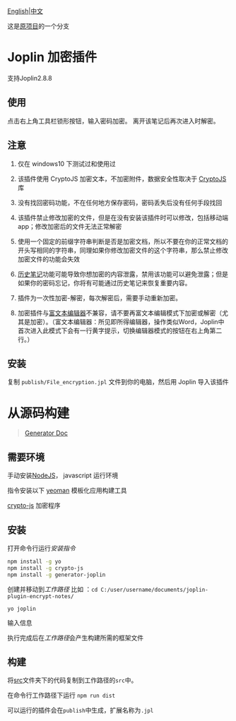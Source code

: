[English](https://github.com/ZhangTe/joplin-plugin-encrypt-notes/blob/master/README.md)|[中文](https://github.com/ZhangTe/joplin-plugin-encrypt-notes/blob/master/README_zh.md)

这是[原项目](https://github.com/CapZhang/joplin-plugin-encrypt-notes)的一个分支


# Joplin 加密插件

支持Joplin2.8.8
## 使用

点击右上角工具栏锁形按钮，输入密码加密。
离开该笔记后再次进入时解密。

## 注意

1. 仅在 windows10 下测试过和使用过

2. 该插件使用 CryptoJS 加密文本，不加密附件，数据安全性取决于 [CryptoJS](https://cryptojs.gitbook.io/docs/) 库

3. 没有找回密码功能，不在任何地方保存密码，密码丢失后没有任何手段找回

4. 该插件禁止修改加密的文件，但是在没有安装该插件时可以修改，包括移动端 app；修改加密后的文件无法正常解密

5. 使用一个固定的前缀字符串判断是否是加密文档，所以不要在你的正常文档的开头写相同的字符串，同理如果你修改加密文件的这个字符串，那么禁止修改加密文件的功能会失效

6. [历史笔记](https://joplinapp.org/note_history )功能可能导致你想加密的内容泄露，禁用该功能可以避免泄露；但是如果你的密码忘记，你将有可能通过历史笔记来恢复重要内容。

7. 插件为一次性加密-解密，每次解密后，需要手动重新加密。

8. 加密插件与[富文本编辑器](https://joplinapp.org/rich_text_editor/)不兼容，请不要再富文本编辑模式下加密或解密（尤其是加密）。（富文本编辑器：所见即所得编辑器，操作类似Word，Joplin中首次进入此模式下会有一行黄字提示，切换编辑器模式的按钮在右上角第二行。）

## 安装

复制 `publish/File_encryption.jpl` 文件到你的电脑，然后用 Joplin 导入该插件


# 从源码构建

> [Generator Doc](https://github.com/ZhangTe/joplin-plugin-encrypt-notes/blob/master/GENERATOR_DOC.md)

## 需要环境

手动安装[NodeJS](https://nodejs.org/zh-cn/)， javascript 运行环境
 
指令安装以下
[yeoman](https://yeoman.io/) 模板化应用构建工具

[crypto-js](https://cryptojs.gitbook.io/docs/) 加密程序

## 安装
打开命令行运行*安装指令*

```bash
npm install -g yo
npm install -g crypto-js
npm install -g generator-joplin
```

创建并移动到*工作路径* 比如 ：`cd C:/user/username/documents/joplin-plugin-encrypt-notes/`


```
yo joplin
```
输入信息

执行完成后在*工作路径*会产生构建所需的框架文件

## 构建
将[src](https://github.com/ZhangTe/joplin-plugin-encrypt-notes/tree/master/src)文件夹下的代码复制到工作路径的`src`中。

在命令行工作路径下运行
`npm run dist`

可以运行的插件会在`publish`中生成，扩展名称为`.jpl`